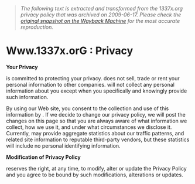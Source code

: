 > *The following text is extracted and transformed from the 1337x.org privacy policy that was archived on 2009-06-17. Please check the [original snapshot on the Wayback Machine](https://web.archive.org/web/20090617181208id_/http%3A//www.1337x.org/privacy) for the most accurate reproduction.*

# Www.1337x.orG : Privacy

**Your Privacy**

is committed to protecting your privacy. does not sell, trade or rent your personal information to other companies. will not collect any personal information about you except when you specifically and knowingly provide such information.

By using our Web site, you consent to the collection and use of this information by . If we decide to change our privacy policy, we will post the changes on this page so that you are always aware of what information we collect, how we use it, and under what circumstances we disclose it. Currently, may provide aggregate statistics about our traffic patterns, and related site information to reputable third-party vendors, but these statistics will include no personal identifying information.

**Modification of Privacy Policy**

reserves the right, at any time, to modify, alter or update the Privacy Policy and you agree to be bound by such modifications, alterations or updates.
